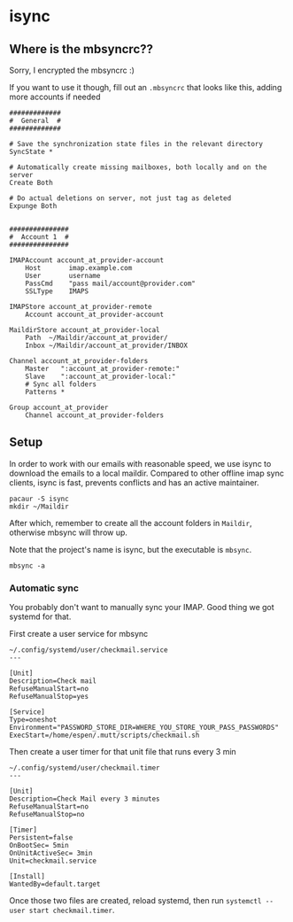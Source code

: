 # isync

## Where is the mbsyncrc??

Sorry, I encrypted the mbsyncrc :)

If you want to use it though, fill out an `.mbsyncrc` that looks like this,
adding more accounts if needed

    #############
    #  General  #
    #############

    # Save the synchronization state files in the relevant directory
    SyncState *

    # Automatically create missing mailboxes, both locally and on the server
    Create Both

    # Do actual deletions on server, not just tag as deleted
    Expunge Both


    ###############
    #  Account 1  #
    ###############

    IMAPAccount account_at_provider-account
        Host       imap.example.com
        User       username
        PassCmd    "pass mail/account@provider.com"
        SSLType    IMAPS

    IMAPStore account_at_provider-remote
        Account account_at_provider-account

    MaildirStore account_at_provider-local
        Path  ~/Maildir/account_at_provider/
        Inbox ~/Maildir/account_at_provider/INBOX

    Channel account_at_provider-folders
        Master   ":account_at_provider-remote:"
        Slave    ":account_at_provider-local:"
        # Sync all folders
        Patterns *

    Group account_at_provider
        Channel account_at_provider-folders

## Setup

In order to work with our emails with reasonable speed, we use isync to
download the emails to a local maildir. Compared to other offline imap sync
clients, isync is fast, prevents conflicts and has an active maintainer.

    pacaur -S isync
    mkdir ~/Maildir

After which, remember to create all the account folders in `Maildir`, otherwise
mbsync will throw up.

Note that the project's name is isync, but the executable is `mbsync`.

    mbsync -a

### Automatic sync

You probably don't want to manually sync your IMAP. Good thing we got systemd
for that.

First create a user service for mbsync

    ~/.config/systemd/user/checkmail.service
    ---

    [Unit]
    Description=Check mail
    RefuseManualStart=no
    RefuseManualStop=yes

    [Service]
    Type=oneshot
    Environment="PASSWORD_STORE_DIR=WHERE_YOU_STORE_YOUR_PASS_PASSWORDS"
    ExecStart=/home/espen/.mutt/scripts/checkmail.sh

Then create a user timer for that unit file that runs every 3 min

    ~/.config/systemd/user/checkmail.timer
    ---

    [Unit]
    Description=Check Mail every 3 minutes
    RefuseManualStart=no
    RefuseManualStop=no

    [Timer]
    Persistent=false
    OnBootSec= 5min
    OnUnitActiveSec= 3min
    Unit=checkmail.service

    [Install]
    WantedBy=default.target

Once those two files are created, reload systemd, then run
`systemctl --user start checkmail.timer`.

